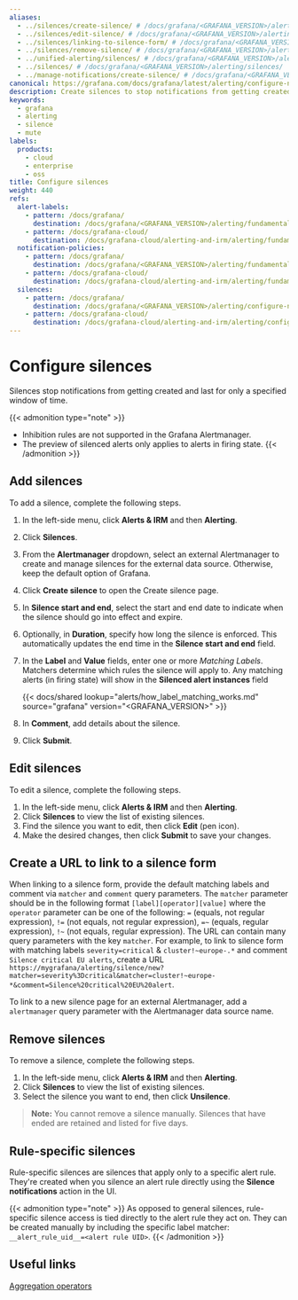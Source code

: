```yaml
---
aliases:
  - ../silences/create-silence/ # /docs/grafana/<GRAFANA_VERSION>/alerting/silences/create-silence/
  - ../silences/edit-silence/ # /docs/grafana/<GRAFANA_VERSION>/alerting/silences/edit-silence/
  - ../silences/linking-to-silence-form/ # /docs/grafana/<GRAFANA_VERSION>/alerting/silences/linking-to-silence-form/
  - ../silences/remove-silence/ # /docs/grafana/<GRAFANA_VERSION>/alerting/silences/remove-silence/
  - ../unified-alerting/silences/ # /docs/grafana/<GRAFANA_VERSION>/alerting/unified-alerting/silences/
  - ../silences/ # /docs/grafana/<GRAFANA_VERSION>/alerting/silences/
  - ../manage-notifications/create-silence/ # /docs/grafana/<GRAFANA_VERSION>/alerting/manage-notifications/create-silence/
canonical: https://grafana.com/docs/grafana/latest/alerting/configure-notifications/create-silence/
description: Create silences to stop notifications from getting created for a specified window of time
keywords:
  - grafana
  - alerting
  - silence
  - mute
labels:
  products:
    - cloud
    - enterprise
    - oss
title: Configure silences
weight: 440
refs:
  alert-labels:
    - pattern: /docs/grafana/
      destination: /docs/grafana/<GRAFANA_VERSION>/alerting/fundamentals/alert-rules/annotation-label/
    - pattern: /docs/grafana-cloud/
      destination: /docs/grafana-cloud/alerting-and-irm/alerting/fundamentals/alert-rules/annotation-label/
  notification-policies:
    - pattern: /docs/grafana/
      destination: /docs/grafana/<GRAFANA_VERSION>/alerting/fundamentals/notifications/notification-policies/
    - pattern: /docs/grafana-cloud/
      destination: /docs/grafana-cloud/alerting-and-irm/alerting/fundamentals/notifications/notification-policies/
  silences:
    - pattern: /docs/grafana/
      destination: /docs/grafana/<GRAFANA_VERSION>/alerting/configure-notifications/create-silence/
    - pattern: /docs/grafana-cloud/
      destination: /docs/grafana-cloud/alerting-and-irm/alerting/configure-notifications/create-silence/
---
```


# Configure silences

Silences stop notifications from getting created and last for only a specified window of time.

{{< admonition type="note" >}}

- Inhibition rules are not supported in the Grafana Alertmanager.
- The preview of silenced alerts only applies to alerts in firing state.
  {{< /admonition >}}

## Add silences

To add a silence, complete the following steps.

1. In the left-side menu, click **Alerts & IRM** and then **Alerting**.
1. Click **Silences**.
1. From the **Alertmanager** dropdown, select an external Alertmanager to create and manage silences for the external data source. Otherwise, keep the default option of Grafana.
1. Click **Create silence** to open the Create silence page.
1. In **Silence start and end**, select the start and end date to indicate when the silence should go into effect and expire.
1. Optionally, in **Duration**, specify how long the silence is enforced. This automatically updates the end time in the **Silence start and end** field.
1. In the **Label** and **Value** fields, enter one or more _Matching Labels_. Matchers determine which rules the silence will apply to. Any matching alerts (in firing state) will show in the **Silenced alert instances** field

   {{< docs/shared lookup="alerts/how_label_matching_works.md" source="grafana" version="<GRAFANA_VERSION>" >}}

1. In **Comment**, add details about the silence.
1. Click **Submit**.

## Edit silences

To edit a silence, complete the following steps.

1. In the left-side menu, click **Alerts & IRM** and then **Alerting**.
1. Click **Silences** to view the list of existing silences.
1. Find the silence you want to edit, then click **Edit** (pen icon).
1. Make the desired changes, then click **Submit** to save your changes.

## Create a URL to link to a silence form

When linking to a silence form, provide the default matching labels and comment via `matcher` and `comment` query parameters. The `matcher` parameter should be in the following format `[label][operator][value]` where the `operator` parameter can be one of the following: `=` (equals, not regular expression), `!=` (not equals, not regular expression), `=~` (equals, regular expression), `!~` (not equals, regular expression).
The URL can contain many query parameters with the key `matcher`.
For example, to link to silence form with matching labels `severity=critical` & `cluster!~europe-.*` and comment `Silence critical EU alerts`, create a URL `https://mygrafana/alerting/silence/new?matcher=severity%3Dcritical&matcher=cluster!~europe-*&comment=Silence%20critical%20EU%20alert`.

To link to a new silence page for an external Alertmanager, add a `alertmanager` query parameter with the Alertmanager data source name.

## Remove silences

To remove a silence, complete the following steps.

1. In the left-side menu, click **Alerts & IRM** and then **Alerting**.
1. Click **Silences** to view the list of existing silences.
1. Select the silence you want to end, then click **Unsilence**.

> **Note:** You cannot remove a silence manually. Silences that have ended are retained and listed for five days.

## Rule-specific silences

Rule-specific silences are silences that apply only to a specific alert rule.
They're created when you silence an alert rule directly using the **Silence notifications** action in the UI.

{{< admonition type="note" >}}
As opposed to general silences, rule-specific silence access is tied directly to the alert rule they act on. They can be created manually by including the specific label matcher: `__alert_rule_uid__=<alert rule UID>`.
{{< /admonition >}}

## Useful links

[Aggregation operators](https://prometheus.io/docs/prometheus/latest/querying/operators/#aggregation-operators)
